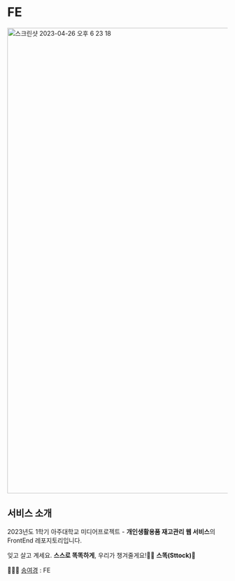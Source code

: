 # FE



<img width="1064" alt="스크린샷 2023-04-26 오후 6 23 18" src="https://user-images.githubusercontent.com/82880442/234532058-16e1c3eb-6be4-4938-b462-10f9c0a1f5fa.png">

## 서비스 소개 

2023년도 1학기 아주대학교 미디어프로젝트 - **개인생활용품 재고관리 웹 서비스**의 FrontEnd 레포지토리입니다.

잊고 살고 계세요. **스스로 똑똑하게**, 우리가 챙겨줄게요!🙌🏻     **스똑(Sttock)🧺**


👩🏻‍💻 [송여경](https://github.com/spolice0324) : FE

